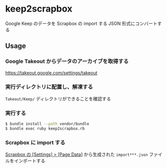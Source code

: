 # keep2scrapbox

Google Keep のデータを Scrapbox の import する JSON 形式にコンバートする

## Usage

### Google Takeout からデータのアーカイブを取得する

https://takeout.google.com/settings/takeout

### 実行ディレクトリに配置し、解凍する

`Takeout/Keep/` ディレクトリができることを確認する

### 実行する

```sh
$ bundle install --path vendor/bundle
$ bundle exec ruby keep2scrapbox.rb
```

### Scrapbox に import する

[Scrapbox の [Settings] > [Page Data]](https://scrapbox.io/projects/<YOUR_PROJECT>/settings/page-data) から生成された `import***.json` ファイルをインポートする
